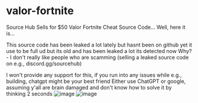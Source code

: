 # valor-fortnite
 Source Hub Sells for $50 Valor Fortnite Cheat Source Code... Well, here it is...

This source code has been leaked a lot lately but hasnt been on github yet it use to be full ud but its old and has been leaked a lot its detected now
Why? - I don't really like people who are scamming (selling a leaked source code on e.g., discord.gg/sourcehub)

I won't provide any support for this, if you run into any issues while e.g., building, chatgpt might be your best friend
Either use ChatGPT or google, assuming y'all are brain damaged and don't know how to solve it by thinking 2 seconds
![image](https://github.com/user-attachments/assets/22d7271b-c333-4ee0-be96-0d261ce93c5e)
![image](https://github.com/user-attachments/assets/c1e76ad3-ae55-445c-a0f5-9b5e48c150aa)
